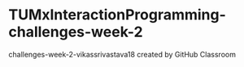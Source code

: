 # TUMxInteractionProgramming-challenges-week-2
challenges-week-2-vikassrivastava18 created by GitHub Classroom

